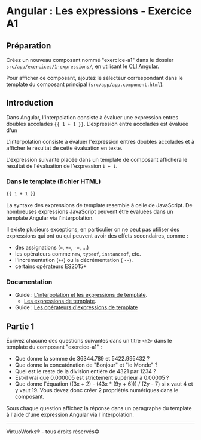 # Angular : Les expressions - Exercice A1


## Préparation
Créez un nouveau composant nommé "exercice-a1" dans le dossier `src/app/exercices/1-expressions/`, en utilisant le [CLI Angular](https://angular.io/cli).

Pour afficher ce composant, ajoutez le sélecteur correspondant dans le template du composant principal (`src/app/app.component.html`).

## Introduction
Dans Angular, l'interpolation consiste à évaluer une expression entres doubles accolades `{{ 1 + 1 }}`. L'expression entre accolades est évaluée d'un

L'interpolation consiste à évaluer l'expression entres doubles accolades et à afficher le résultat de cette évaluation en texte.

L'expression suivante placée dans un template de composant affichera le résultat de l'évaluation de l'expression `1 + 1`.

### Dans le template (fichier HTML)
``` html
{{ 1 + 1 }}
```

La syntaxe des expressions de template resemble à celle de JavaScript. De nombreuses expressions JavaScript peuvent être évaluées dans un template Angular via l'interpolation.

Il existe plusieurs exceptions, en particulier on ne peut pas utiliser des expressions qui ont ou qui peuvent avoir des effets secondaires, comme :

- des assignations (`=`, `+=`, `-=`, ...)
- les opérateurs comme `new`, `typeof`, `instanceof`, etc.
- l'incrémentation (`++`) ou la décrémentation ( `--`).
- certains opérateurs ES2015+

### Documentation
- Guide : [L'interpolation et les expressions de template](https://angular.io/guide/template-syntax).
  - [Les expressions de template](https://angular.io/guide/template-syntax#template-expressions).
- Guide : [Les opérateurs d'expressions de template](https://angular.io/guide/template-syntax#template-expression-operators)

## Partie 1

Écrivez chacune des questions suivantes dans un titre `<h2>` dans le template du composant "exercice-a1" :

- Que donne la somme de 36344.789 et 5422.995432 ?
- Que donne la concaténation de "Bonjour" et "le Monde" ?
- Quel est le reste de la division entière de 4321 par 1234 ?
- Est-il vrai que 0.000005 est strictement supérieur à 0.00005 ?
- Que donne l'équation ((3x + 2) - (43x * (9y + 6))) / (2y - 7) si x vaut 4 et y vaut 19. Vous devez donc créer 2 propriétés numériques dans le composant.

Sous chaque question affichez la réponse dans un paragraphe du template à l'aide d'une expression Angular via l'interpolation.

---

VirtuoWorks® - tous droits réservés©